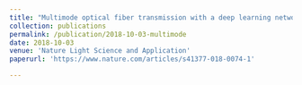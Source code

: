 ```yaml
---
title: "Multimode optical fiber transmission with a deep learning network"
collection: publications
permalink: /publication/2018-10-03-multimode
date: 2018-10-03
venue: 'Nature Light Science and Application'
paperurl: 'https://www.nature.com/articles/s41377-018-0074-1'

---
```

